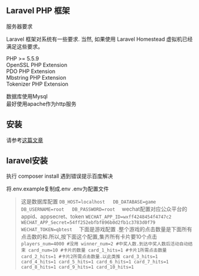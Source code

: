 ## Laravel PHP 框架

服务器要求

Laravel 框架对系统有一些要求. 当然, 如果使用 Laravel Homestead 虚拟机已经满足这些要求。

PHP >= 5.5.9  
OpenSSL PHP Extension  
PDO PHP Extension  
Mbstring PHP Extension  
Tokenizer PHP Extension

数据库使用Mysql  
最好使用apache作为http服务  

## 安装
请参考[这篇文章](http://www.cnblogs.com/yanqing/p/5183556.html)  

## laravel安装
执行 composer install
遇到错误提示百度解决

将.env.example复制成.env
.env为配置文件  

>这是数据库配置
`
DB_HOST=localhost  
DB_DATABASE=game  
DB_USERNAME=root  
DB_PASSWORD=root  
`
>wechat配置对应公众平台的appid、appsecret、token
`
WECHAT_APP_ID=wxff4248454f4747c2  
WECHAT_APP_Secret=54ff252ebfbf896b0d2fb1c3783d0f79  
WECHAT_TOKEN=qbtest  
`
>下面是游戏配置 .整个游戏的点击数量是下面所有点击数的和.所以,按下面这个配置,集齐所有卡片要10个点击
`
players_num=4000 #没用
winner_num=2 #中奖人数.到达中奖人数后活动自动结束
card_num=10 #卡片的数量
card_1_hits=1 #卡片1所需点击数量
card_2_hits=1 #卡片2所需点击数量.以此类推
card_3_hits=1 
card_4_hits=1
card_5_hits=1
card_6_hits=1
card_7_hits=1
card_8_hits=1
card_9_hits=1
card_10_hits=1
`